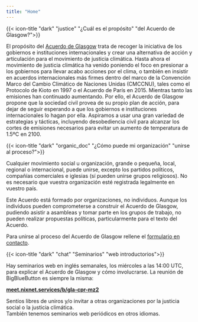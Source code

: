 ```yaml
---
title: "Home"
---
```


{{< icon-title "dark" "justice" "¿Cuál es el propósito" "del Acuerdo de Glasgow?">}}

El propósito del [Acuerdo de Glasgow](./agreement) trata de recoger la iniciativa de los gobiernos e instituciones internacionales y crear una alternativa de acción y articulación para el movimiento de justicia climática. Hasta ahora el movimiento de justicia climática ha venido poniendo el foco en presionar a los gobiernos para llevar acabo acciones por el clima, o también en insistir en acuerdos internacionales más firmes dentro del marco de la Convención Marco del Cambio Climático de Naciones Unidas (CMCCNU), tales como el Protocolo de Kioto en 1997 o el Acuerdo de París en 2015. Mientras tanto las emisiones han continuado aumentando. Por ello, el Acuerdo de Glasgow propone que la sociedad civil provea de su propio plan de acción, para dejar de seguir esperando a que los gobiernos e instituciones internacionales lo hagan por ella. Aspiramos a usar una gran variedad de estrategias y tácticas, incluyendo desobediencia civil para alcanzar los cortes de emisiones necesarios para evitar un aumento de temperatura de 1.5ºC en 2100.  

{{< icon-title "dark" "organic_doc" "¿Cómo puede mi organización" "unirse al proceso?">}}

Cualquier movimiento social u organización, grande o pequeña, local, regional o internacional, puede unirse, excepto los partidos políticos, compañías comerciales e iglesias (sí pueden unirse grupos religiosos). No es necesario que vuestra organización esté registrada legalmente en vuestro país.  

Este Acuerdo está formado por organizaciones, no individuos. Aunque los individuos pueden comprometerse a construir el Acuerdo de Glasgow, pudiendo asistir a asambleas y tomar parte en los grupos de trabajo, no pueden realizar propuestas políticas, particularmente para el texto del Acuerdo.  

Para unirse al proceso del Acuerdo de Glasgow rellene el [formulario en contacto](contact).  

{{< icon-title "dark" "chat" "Seminarios" "web introductorios">}}

Hay seminarios web en inglés semanales, los miércoles a las 14:00 UTC, para explicar el Acuerdo de Glasgow y cómo involucrarse. La reunión de BigBlueButton es siempre la misma:  

**[meet.nixnet.services/b/gla-cpr-mz2](https://meet.nixnet.services/b/gla-cpr-mz2)**  


Sentíos libres de uniros y/o invitar a otras organizaciones por la justicia social o la justicia climática.  
También tenemos seminarios web periódicos en otros idiomas.  